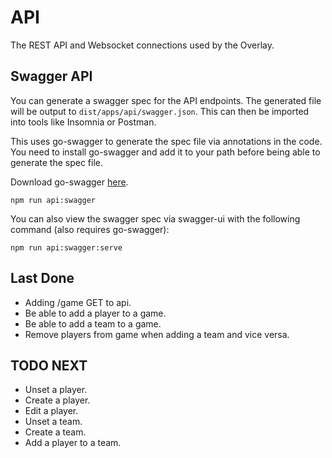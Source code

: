 # API

The REST API and Websocket connections used by the Overlay.

## Swagger API

You can generate a swagger spec for the API endpoints. The generated file will be output to `dist/apps/api/swagger.json`. This can then be imported into tools like Insomnia or Postman.

This uses go-swagger to generate the spec file via annotations in the code. You need to install go-swagger and add it to your path before being able to generate the spec file.

Download go-swagger [here](https://github.com/go-swagger/go-swagger/releases).

`npm run api:swagger`

You can also view the swagger spec via swagger-ui with the following command (also requires go-swagger):

`npm run api:swagger:serve`

## Last Done

- Adding /game GET to api.
- Be able to add a player to a game.
- Be able to add a team to a game.
- Remove players from game when adding a team and vice versa.

## TODO NEXT

- Unset a player.
- Create a player.
- Edit a player.
- Unset a team.
- Create a team.
- Add a player to a team.
